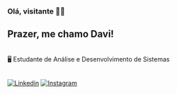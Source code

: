 ### Olá, visitante 🤟🏻
<h2>Prazer, me chamo Davi!</h2>

<div style="display: inline_block"><br>
🖥️ Estudante de Análise e Desenvolvimento de Sistemas
<div>
<div style="display: inline_block"><br>

[![Linkedin](https://img.shields.io/badge/LinkedIn-0077B5?style=for-the-badge&logo=linkedin&logoColor=white)](https://www.linkedin.com/in/davi-vieira-95709b277)
[![Instagram](https://img.shields.io/badge/Instagram-E4405F?style=for-the-badge&logo=instagram&logoColor=white)](https://www.instagram.com/_davivieiraa)

